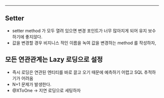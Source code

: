 
---

## Setter

- setter method 가 모두 열려 있으면 변경 포인트가 너무 많아지게 되어 유지 보수하기에 좋지않다.
- 값을 변경할 경우 비지니스 적인 이름을 녹여 값을 변경하는 method 를 작성하자,


## 모든 연관관계는 Lazy 로딩으로 설정

- 즉시 로딩은 연관된 엔티티를 바로 끌고 오기 때문에 예측하기 어렵고 SQL 추적하기가 어려움
- N+1 문제가 발생한다.
- @XToOne -> 지연 로딩으로 세팅하자



